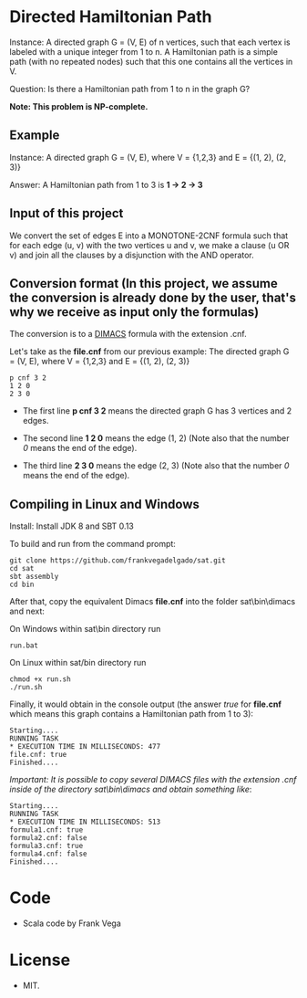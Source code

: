# Directed Hamiltonian Path

Instance: A directed graph G = (V, E) of n vertices, such that each vertex is labeled with a unique integer from 1 to n. A Hamiltonian path is a simple path (with no repeated nodes) such that this one contains all the vertices in V.

Question: Is there a Hamiltonian path from 1 to n in the graph G? 
 
**Note: This problem is NP-complete.** 
 
Example
----- 

Instance: A directed graph G = (V, E), where V = {1,2,3} and E = {(1, 2), (2, 3)}

Answer: A Hamiltonian path from 1 to 3 is **1 -> 2 -> 3**

Input of this project
-----

We convert the set of edges E into a MONOTONE-2CNF formula such that for each edge (u, v) with the two vertices u and v, we make a clause (u OR v) and join all the clauses by a disjunction with the AND operator.

Conversion format (In this project, we assume the conversion is already done by the user, that's why we receive as input only the formulas)
-----

The conversion is to a [DIMACS](http://www.satcompetition.org/2009/format-benchmarks2009.html) formula with the extension .cnf. 
  
Let's take as the **file.cnf** from our previous example: The directed graph G = (V, E), where V = {1,2,3} and E = {(1, 2), (2, 3)}
```  
p cnf 3 2
1 2 0
2 3 0  
```  

- The first line **p cnf 3 2** means the directed graph G has 3 vertices and 2 edges.

- The second line **1 2 0** means the edge (1, 2) (Note also that the number *0* means the end of the edge).

- The third line **2 3 0** means the edge (2, 3) (Note also that the number *0* means the end of the edge).

Compiling in Linux and Windows
-----

Install: Install JDK 8 and SBT 0.13

To build and run from the command prompt:

```
git clone https://github.com/frankvegadelgado/sat.git
cd sat
sbt assembly
cd bin
```

After that, copy the equivalent Dimacs **file.cnf** into the folder sat\bin\dimacs and next:

On Windows within sat\bin directory run

```
run.bat
```

On Linux within sat/bin directory run

```
chmod +x run.sh
./run.sh
```

Finally, it would obtain in the console output (the answer *true* for **file.cnf** which means this graph contains a Hamiltonian path from 1 to 3):

```
Starting....
RUNNING TASK
* EXECUTION TIME IN MILLISECONDS: 477
file.cnf: true
Finished....
```

*Important: It is possible to copy several DIMACS files with the extension .cnf inside of the directory sat\bin\dimacs and obtain something like*:

```
Starting....
RUNNING TASK
* EXECUTION TIME IN MILLISECONDS: 513
formula1.cnf: true
formula2.cnf: false
formula3.cnf: true
formula4.cnf: false
Finished....
```

# Code

- Scala code by Frank Vega

# License
- MIT.
